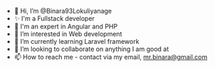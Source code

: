 - 👋 Hi, I’m @Binara93Lokuliyanage
- ✨ I'm a Fullstack developer
- 🌱 I'm an expert in Angular and PHP
- 👀 I’m interested in Web development
- 🌱 I’m currently learning Laravel framework
- 💞️ I’m looking to collaborate on anything I am good at
- 📫 How to reach me - contact via my email, mr.binara@gmail.com

<!---
Binara93Lokuliyanage/Binara93Lokuliyanage is a ✨ special ✨ repository because its `README.md` (this file) appears on your GitHub profile.
You can click the Preview link to take a look at your changes.
--->
